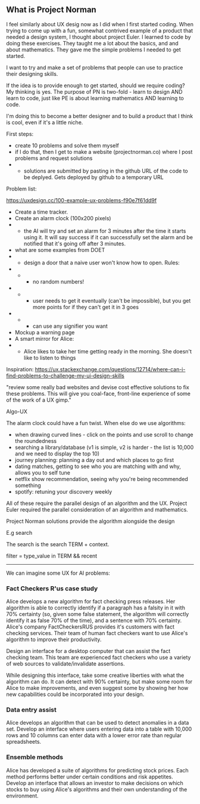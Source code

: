 ## What is Project Norman

I feel similarly about UX desig now as I did when I first started coding. When trying
to come up with a fun, somewhat contrived example of a product that needed a design system, I thought about project 
Euler. I learned to code by doing these exercises. They taught me a lot about the basics, and and about mathematics. They gave me the 
simple problems I needed to get started.

I want to try and make a set of problems that people can use to practice their designing skills.

If the idea is to provide enough to get started, should we require coding? My thinking is yes. The purpose of PN is two-fold - learn to design AND
learn to code, just like PE is about learning mathematics AND learning to code.

I'm doing this to become a better designer and to build a product that I think is cool, even if it's a little niche.

First steps:
* create 10 problems and solve them myself
* if I do that, then I get to make a website (projectnorman.co) where I post problems and request solutions
* * solutions are submitted by pasting in the github URL of the code to be deplyed. Gets deployed by github to a temporary URL

Problem list:

https://uxdesign.cc/100-example-ux-problems-f90e7f61dd9f
* Create a time tracker.
* Create an alarm clock (100x200 pixels)
* * the AI will try and set an alarm for 3 minutes after the time it starts using it. It will say success if it can successfully set the alarm and be notified that it's going off after 3 minutes.
* what are some examples from DOET
* * design a door that a naive user won't know how to open. Rules:
* * * no random numbers!
* * * user needs to get it eventually (can't be impossible), but you get more points for if they can't get it in 3 goes
* * * can use any signifier you want
* Mockup a warning page
* A smart mirror for Alice:
* * Alice likes to take her time getting ready in the morning. She doesn't like to listen to things 


Inspiration:
https://ux.stackexchange.com/questions/12714/where-can-i-find-problems-to-challenge-my-ui-design-skills

"review some really bad websites and devise cost effective solutions to fix these problems. This will give you coal-face, front-line experience of some of the work of a UX gimp."

Algo-UX

The alarm clock could have a fun twist.
When else do we use algorithms:
- when drawing curved lines - click on the points and use scroll to change the roundedness
- searching a library/database (v1 is simple, v2 is harder - the list is 10,000 and we need to display the top 10)
- journey planning: planning a day out and which places to go first
- dating matches, getting to see who you are matching with and why, allows you to self tune
- netflix show recommendation, seeing why you're being recommended something
- spotify: retuning your discovery weekly

All of these require the parallel design of an algorithm and the UX. Project Euler required the parallel
consideration of an algorithm and mathematics.

Project Norman solutions provide the algorithm alongside the design

E.g search

The search is the search TERM + context.

filter = type_value in TERM && recent

---------------

We can imagine some UX for AI problems:

### Fact Checkers R'us case study

Alice develops a new algorithm for fact checking press releases. Her algorithm is able to correctly identify if a paragraph has a falsity in it with 70% certainty (so, given some false statement, the algorithm will correctly identify it as false 70% of the time), and a sentence with 70% certainty. Alice's company FactCheckersRUS provides it's customers with fact checking services. Their team of human fact checkers want to use Alice's algorithm to improve their productivity. 

Design an interface for a desktop computer that can assist the fact checking team. This team are experienced fact checkers who use a variety of web sources to validate/invalidate assertions.

While designing this interface, take some creative liberties with what the algorithm can do. It can detect with 90% certainty, but make some room for Alice to make improvements, and even suggest some by showing her how new capabilities could be incorporated into your design.

### Data entry assist

Alice develops an algorithm that can be used to detect anomalies in a data set. Develop an interface where users entering data into a table with 10,000 rows and 10 columns can enter data with a lower error rate than regular spreadsheets.


### Ensemble methods

Alice has developed a suite of algorithms for predicting stock prices. Each method performs better under certain conditions and risk appetites. Develop an interface that allows an investor to make decisions on which stocks to buy using Alice's algorithms and their own understanding of the environment.